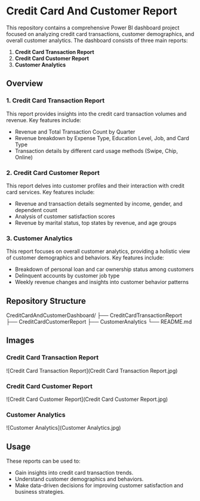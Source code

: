 # Credit Card And Customer Report

This repository contains a comprehensive Power BI dashboard project focused on analyzing credit card transactions, customer demographics, and overall customer analytics. The dashboard consists of three main reports:

1. **Credit Card Transaction Report**
2. **Credit Card Customer Report**
3. **Customer Analytics**

## Overview

### 1. Credit Card Transaction Report
This report provides insights into the credit card transaction volumes and revenue. Key features include:
- Revenue and Total Transaction Count by Quarter
- Revenue breakdown by Expense Type, Education Level, Job, and Card Type
- Transaction details by different card usage methods (Swipe, Chip, Online)

### 2. Credit Card Customer Report
This report delves into customer profiles and their interaction with credit card services. Key features include:
- Revenue and transaction details segmented by income, gender, and dependent count
- Analysis of customer satisfaction scores
- Revenue by marital status, top states by revenue, and age groups



### 3. Customer Analytics
This report focuses on overall customer analytics, providing a holistic view of customer demographics and behaviors. Key features include:
- Breakdown of personal loan and car ownership status among customers
- Delinquent accounts by customer job type
- Weekly revenue changes and insights into customer behavior patterns

## Repository Structure

CreditCardAndCustomerDashboard/
├── CreditCardTransactionReport
├── CreditCardCustomerReport
├── CustomerAnalytics
└── README.md

## Images

### Credit Card Transaction Report

 ![Credit Card Transaction Report](Credit Card Transaction Report.jpg)

### Credit Card Customer Report

![Credit Card Customer Report](Credit Card Customer Report.jpg)

### Customer Analytics

![Customer Analytics](Customer Analytics.jpg)


## Usage

These reports can be used to:

- Gain insights into credit card transaction trends.
- Understand customer demographics and behaviors.
- Make data-driven decisions for improving customer satisfaction and business strategies.


